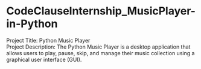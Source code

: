 # CodeClauseInternship_MusicPlayer-in-Python
Project Title: Python Music Player  
Project Description: The Python Music Player is a desktop application that allows users to play, pause, skip, and manage their music collection using a graphical user interface (GUI).

